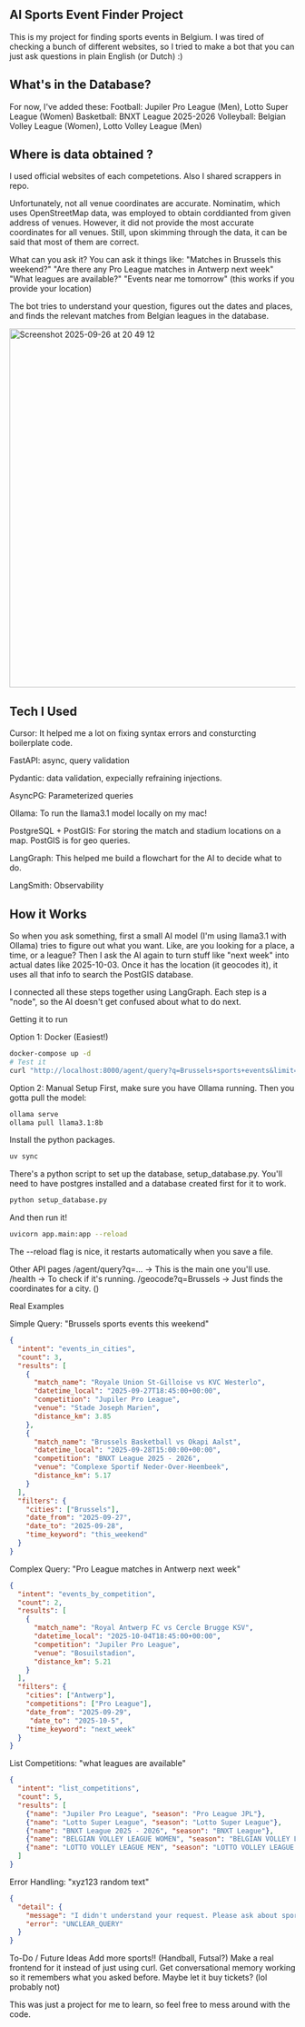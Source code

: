## AI Sports Event Finder Project

This is my project for finding sports events in Belgium. I was tired of checking a bunch of different websites, so I tried to make a bot that you can just ask questions in plain English (or Dutch) :) 

## What's in the Database?
For now, I've added these:
Football: Jupiler Pro League (Men), Lotto Super League (Women)
Basketball: BNXT League 2025-2026
Volleyball: Belgian Volley League (Women), Lotto Volley League (Men)

## Where is data obtained ? 
I used official websites of each competetions. Also I shared scrappers in repo.

Unfortunately, not all venue coordinates are accurate. Nominatim, which uses OpenStreetMap data, was employed to obtain corddianted from given address of venues. 
However, it did not provide the most accurate coordinates for all venues.
Still, upon skimming through the data, it can be said that most of them are correct.

What can you ask it?
You can ask it things like:
"Matches in Brussels this weekend?" 
"Are there any Pro League matches in Antwerp next week"
"What leagues are available?"
"Events near me tomorrow" (this works if you provide your location)

The bot tries to understand your question, figures out the dates and places, and finds the relevant matches from Belgian leagues in the database.

<img width="1037" height="632" alt="Screenshot 2025-09-26 at 20 49 12" src="https://github.com/user-attachments/assets/322edd09-c587-488b-98ab-0bcd9562a8d8" />

## Tech I Used
Cursor: It helped me a lot on fixing syntax errors and consturcting boilerplate code. 

FastAPI: async, query validation 

Pydantic: data validation, expecially refraining injections. 

AsyncPG: Parameterized queries 

Ollama: To run the llama3.1 model locally on my mac! 

PostgreSQL + PostGIS: For storing the match and stadium locations on a map. PostGIS is for geo queries. 

LangGraph: This helped me build a flowchart for the AI to decide what to do. 

LangSmith:  Observability 

## How it Works 
So when you ask something, first a small AI model (I'm using llama3.1 with Ollama) tries to figure out what you want. Like, are you looking for a place, a time, or a league? Then I ask the AI again to turn stuff like "next week" into actual dates like 2025-10-03. Once it has the location (it geocodes it), it uses all that info to search the PostGIS database.

I connected all these steps together using LangGraph. Each step is a "node", so the AI doesn't get confused about what to do next.

Getting it to run

Option 1: Docker (Easiest!)
```bash
docker-compose up -d
# Test it
curl "http://localhost:8000/agent/query?q=Brussels+sports+events&limit=3"
```

Option 2: Manual Setup
First, make sure you have Ollama running. Then you gotta pull the model:

```bash
ollama serve
ollama pull llama3.1:8b
```

Install the python packages. 
```bash
uv sync
```
There's a python script to set up the database, setup_database.py. You'll need to have postgres installed and a database created first for it to work.

```bash
python setup_database.py
```

And then run it!

```bash
uvicorn app.main:app --reload
```

The --reload flag is nice, it restarts automatically when you save a file.

Other API pages
/agent/query?q=... -> This is the main one you'll use.
/health -> To check if it's running.
/geocode?q=Brussels -> Just finds the coordinates for a city. ()

Real Examples 

Simple Query: "Brussels sports events this weekend"
```json
{
  "intent": "events_in_cities",
  "count": 3,
  "results": [
    {
      "match_name": "Royale Union St-Gilloise vs KVC Westerlo",
      "datetime_local": "2025-09-27T18:45:00+00:00",
      "competition": "Jupiler Pro League",
      "venue": "Stade Joseph Marien",
      "distance_km": 3.85
    },
    {
      "match_name": "Brussels Basketball vs Okapi Aalst", 
      "datetime_local": "2025-09-28T15:00:00+00:00",
      "competition": "BNXT League 2025 - 2026",
      "venue": "Complexe Sportif Neder-Over-Heembeek",
      "distance_km": 5.17
    }
  ],
  "filters": {
    "cities": ["Brussels"],
    "date_from": "2025-09-27",
    "date_to": "2025-09-28",
    "time_keyword": "this_weekend"
  }
}
```

Complex Query: "Pro League matches in Antwerp next week"
```json
{
  "intent": "events_by_competition",
  "count": 2,
  "results": [
    {
      "match_name": "Royal Antwerp FC vs Cercle Brugge KSV",
      "datetime_local": "2025-10-04T18:45:00+00:00",
      "competition": "Jupiler Pro League",
      "venue": "Bosuilstadion",
      "distance_km": 5.21
    }
  ],
  "filters": {
    "cities": ["Antwerp"],
    "competitions": ["Pro League"],
    "date_from": "2025-09-29",
     "date_to": "2025-10-5",
    "time_keyword": "next_week"
  }
}
```

List Competitions: "what leagues are available"
```json
{
  "intent": "list_competitions",
  "count": 5,
  "results": [
    {"name": "Jupiler Pro League", "season": "Pro League JPL"},
    {"name": "Lotto Super League", "season": "Lotto Super League"},
    {"name": "BNXT League 2025 - 2026", "season": "BNXT League"},
    {"name": "BELGIAN VOLLEY LEAGUE WOMEN", "season": "BELGIAN VOLLEY LEAGUE WOMEN"},
    {"name": "LOTTO VOLLEY LEAGUE MEN", "season": "LOTTO VOLLEY LEAGUE MEN"}
  ]
}
```

Error Handling: "xyz123 random text"
```json
{
  "detail": {
    "message": "I didn't understand your request. Please ask about sports events, competitions, or venues in Belgium.",
    "error": "UNCLEAR_QUERY"
  }
}
```

To-Do / Future Ideas
Add more sports!! (Handball, Futsal?)
Make a real frontend for it instead of just using curl.
Get conversational memory working so it remembers what you asked before.
Maybe let it buy tickets? (lol probably not)

This was just a project for me to learn, so feel free to mess around with the code. 
